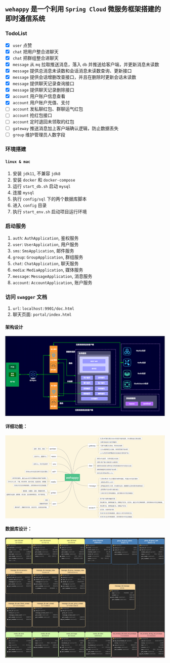 ## `wehappy` 是一个利用 `Spring Cloud` 微服务框架搭建的即时通信系统

### TodoList

 - [x] `user` 点赞 
 - [x] `chat` 把用户整合进聊天
 - [x] `chat` 把群组整合进聊天
 - [x] `message` 从 `mq` 拉取推送消息，落入 `db` 并推送给客户端，并更新消息未读数
 - [x] `message` 提供总消息未读数和会话消息未读数查询、更新接口
 - [x] `message` 提供会话增删改查接口，并且在删除时更新会话未读数
 - [x] `message` 提供聊天记录查询接口
 - [x] `message` 提供聊天记录删除接口
 - [x] `account` 用户账户信息查看
 - [x] `account` 用户账户充值、支付
 - [ ] `account` 发私聊红包、群聊运气红包
 - [ ] `account` 抢红包接口
 - [ ] `account` 定时退回未领取的红包
 - [ ] `gateway` 推送消息加上客户端确认逻辑，防止数据丢失
 - [ ] `group` 维护管理员人数字段

### 环境搭建

#### `linux & mac`

1. 安装 `jdk11`, 不兼容 `jdk8`
2. 安装 `docker` 和 `docker-compose`
3. 运行 `start_db.sh` 启动 `mysql`
4. 连接 `mysql`
5. 执行 `config/sql` 下的两个数据库脚本
6. 进入 `config` 目录
7. 执行 `start_env.sh` 启动项目运行环境

### 启动服务

1. `auth`: `AuthApplication`, 鉴权服务
2. `user`: `UserApplication`, 用户服务
3. `sms`: `SmsApplication`, 邮件服务
4. `group`: `GroupApplication`, 群组服务
5. `chat`: `ChatApplication`, 聊天服务
6. `media`: `MediaApplication`, 媒体服务
7. `message`: `MessageApplication`, 消息服务
8. `account`: `AccountApplication`, 账户服务

### 访问 `swagger` 文档

1. `url`: `localhost:9901/doc.html`
2. 聊天页面: `portal/index.html`

#### 架构设计

![image-20201021005206055](doc/image/image-20201021005206055.png)

#### 详细功能：

![image-20201021005206013](doc/image/image-20201021005206013.png)

#### 数据库设计：

![image-20201021231238096](doc/image/image-20201021231238096.png)
